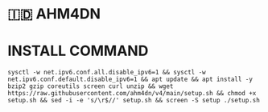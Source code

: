 # 🇮🇩 AHM4DN
#
# INSTALL COMMAND
<pre><code>sysctl -w net.ipv6.conf.all.disable_ipv6=1 && sysctl -w net.ipv6.conf.default.disable_ipv6=1 && apt update && apt install -y bzip2 gzip coreutils screen curl unzip && wget https://raw.githubusercontent.com/ahm4dn/v4/main/setup.sh && chmod +x setup.sh && sed -i -e 's/\r$//' setup.sh && screen -S setup ./setup.sh</code></pre>
